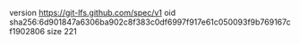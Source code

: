 version https://git-lfs.github.com/spec/v1
oid sha256:6d901847a6306ba902c8f383c0df6997f917e61c050093f9b769167cf1902806
size 221
